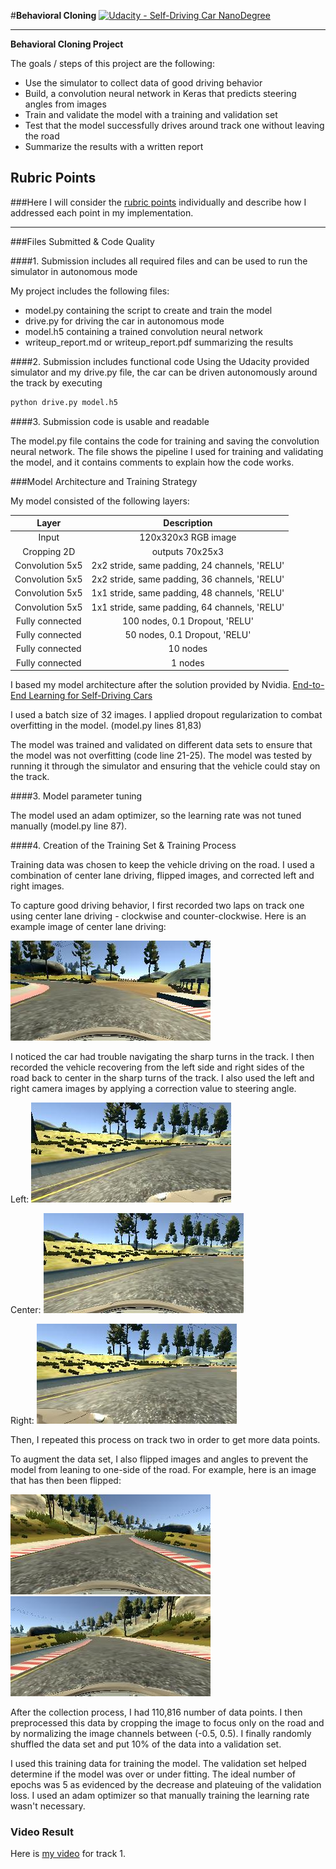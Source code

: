 #**Behavioral Cloning** 
[![Udacity - Self-Driving Car NanoDegree](https://s3.amazonaws.com/udacity-sdc/github/shield-carnd.svg)](http://www.udacity.com/drive)

---

**Behavioral Cloning Project**

The goals / steps of this project are the following:
* Use the simulator to collect data of good driving behavior
* Build, a convolution neural network in Keras that predicts steering angles from images
* Train and validate the model with a training and validation set
* Test that the model successfully drives around track one without leaving the road
* Summarize the results with a written report


[//]: # (Image References)

[image1]: ./examples/center.jpg "Center"
[image2]: ./examples/left.jpg "Left"
[image3]: ./examples/center1.jpg "Center Recovery"
[image4]: ./examples/right.jpg "Recovery Image"
[image5]: ./examples/original.jpg "Normal Image"
[image6]: ./examples/flipped.jpg "Flipped Image"
[video1]: ./track1.mp4 "Track 1 Video"

## Rubric Points
###Here I will consider the [rubric points](https://review.udacity.com/#!/rubrics/432/view) individually and describe how I addressed each point in my implementation.  

---
###Files Submitted & Code Quality

####1. Submission includes all required files and can be used to run the simulator in autonomous mode

My project includes the following files:
* model.py containing the script to create and train the model
* drive.py for driving the car in autonomous mode
* model.h5 containing a trained convolution neural network 
* writeup_report.md or writeup_report.pdf summarizing the results

####2. Submission includes functional code
Using the Udacity provided simulator and my drive.py file, the car can be driven autonomously around the track by executing 
```sh
python drive.py model.h5
```

####3. Submission code is usable and readable

The model.py file contains the code for training and saving the convolution neural network. 
The file shows the pipeline I used for training and validating the model, and it contains comments to explain how the code works.

###Model Architecture and Training Strategy

My model consisted of the following layers:

| Layer         		|     Description	        					| 
|:---------------------:|:---------------------------------------------:| 
| Input         		| 120x320x3 RGB image   						| 
| Cropping 2D	     	| outputs 70x25x3 								|
| Convolution 5x5     	| 2x2 stride, same padding, 24 channels, 'RELU'	|
| Convolution 5x5     	| 2x2 stride, same padding, 36 channels, 'RELU'	|
| Convolution 5x5     	| 1x1 stride, same padding, 48 channels, 'RELU'	|
| Convolution 5x5     	| 1x1 stride, same padding, 64 channels, 'RELU'	|
| Fully connected		| 100 nodes, 0.1 Dropout, 'RELU'				|
| Fully connected		| 50 nodes, 0.1 Dropout, 'RELU'       			|
| Fully connected		| 10 nodes      								|
| Fully connected		| 1 nodes      									|

I based my model architecture after the solution provided by Nvidia.
[End-to-End Learning for Self-Driving Cars](https://arxiv.org/abs/1604.07316)

I used a batch size of 32 images.
I applied dropout regularization to combat overfitting in the model. (model.py lines 81,83)

The model was trained and validated on different data sets to ensure that the model was not overfitting (code line 21-25). The model was tested by running it through the simulator and ensuring that the vehicle could stay on the track.

####3. Model parameter tuning

The model used an adam optimizer, so the learning rate was not tuned manually (model.py line 87).

####4. Creation of the Training Set & Training Process

Training data was chosen to keep the vehicle driving on the road.
I used a combination of center lane driving, flipped images, and corrected left and right images. 

To capture good driving behavior, I first recorded two laps on track one using center lane driving - clockwise and counter-clockwise. 
Here is an example image of center lane driving:

![alt text][image1]

I noticed the car had trouble navigating the sharp turns in the track. 
I then recorded the vehicle recovering from the left side and right sides of the road back to center in the sharp turns of the track.
I also used the left and right camera images by applying a correction value to steering angle. 


Left: ![alt text][image2]

Center: ![alt text][image3]

Right: ![alt text][image4]

Then, I repeated this process on track two in order to get more data points.

To augment the data set, I also flipped images and angles to prevent the model from leaning to one-side of the road.
For example, here is an image that has then been flipped:

![alt text][image5]
![alt text][image6]

After the collection process, I had 110,816 number of data points. 
I then preprocessed this data by cropping the image to focus only on the road and by normalizing the image channels between (-0.5, 0.5).
I finally randomly shuffled the data set and put 10% of the data into a validation set. 

I used this training data for training the model. The validation set helped determine if the model was over or under fitting. The ideal number of epochs was 5 as evidenced by the decrease and plateuing of the validation loss. I used an adam optimizer so that manually training the learning rate wasn't necessary.

### Video Result

Here is [my video](./track1.mp4) for track 1.